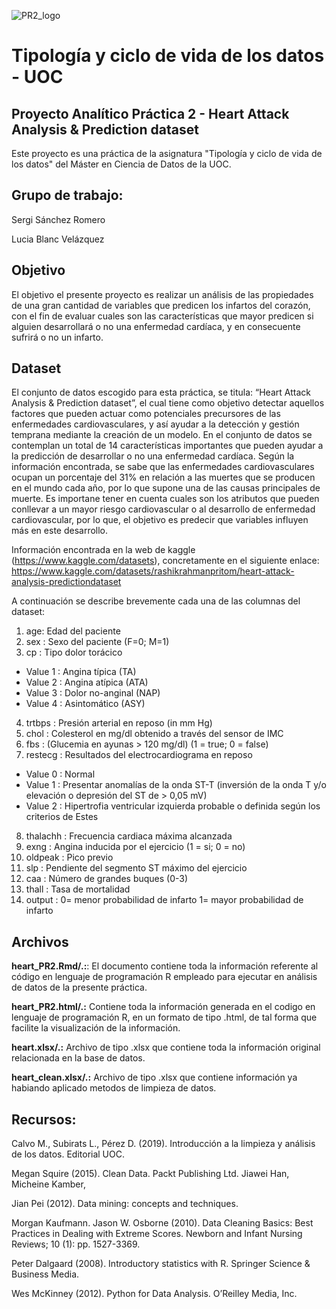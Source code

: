 ![PR2_logo](https://github.com/LuciaBlancV/Tipologia_PR2/assets/148953141/ab2348c8-a18e-47ef-81d1-6feca4de663d)

# Tipología y ciclo de vida de los datos - UOC
## Proyecto Analítico Práctica 2 - Heart Attack Analysis & Prediction dataset

Este proyecto es una práctica de la asignatura "Tipología y ciclo de vida de los datos" del Máster en Ciencia de Datos de la UOC.

## Grupo de trabajo:

Sergi Sánchez Romero

Lucia Blanc Velázquez


## Objetivo
El objetivo el presente proyecto es realizar un análisis de las propiedades de una gran cantidad de variables que predicen los infartos del corazón, con el fin de evaluar cuales son las características que mayor predicen si alguien desarrollará o no una enfermedad cardíaca, y en consecuente sufrirá o no un infarto. 

## Dataset

El conjunto de datos escogido para esta práctica, se titula: “Heart Attack Analysis & Prediction dataset”, el cual tiene como objetivo detectar aquellos factores que pueden actuar como potenciales precursores de las enfermedades cardiovasculares, y así ayudar a la detección y gestión temprana mediante la creación de un modelo. En el conjunto de datos se contemplan un total de 14 características importantes que pueden ayudar a la predicción de desarrollar o no una enfermedad cardíaca. Según la información encontrada, se sabe que las enfermedades cardiovasculares ocupan un porcentaje del 31% en relación a las muertes que se producen en el mundo cada año, por lo que supone una de las causas principales de muerte. Es importane tener en cuenta cuales son los atributos que pueden conllevar a un mayor riesgo cardiovascular o al desarrollo de enfermedad cardiovascular, por lo que, el objetivo es predecir que variables influyen más en este desarrollo.

Información encontrada en la web de kaggle (https://www.kaggle.com/datasets),
concretamente en el siguiente enlace: https://www.kaggle.com/datasets/rashikrahmanpritom/heart-attack-analysis-predictiondataset

A continuación se describe brevemente cada una de las columnas del dataset: 

1. age: Edad del paciente
2. sex : Sexo del paciente (F=0; M=1)
3. cp : Tipo dolor torácico
 - Value 1 : Angina típica (TA)
 - Value 2 : Angina atípica (ATA)
 - Value 3 : Dolor no-anginal (NAP)
 - Value 4 : Asintomático (ASY)
   
4. trtbps : Presión arterial en reposo (in mm Hg)
5. chol : Colesterol en mg/dl obtenido a través del sensor de IMC
6. fbs : (Glucemia en ayunas > 120 mg/dl) (1 = true; 0 = false)
7. restecg : Resultados del electrocardiograma en reposo
 - Value 0 : Normal
 - Value 1 : Presentar anomalías de la onda ST-T (inversión de la onda T y/o elevación o depresión del ST de > 0,05 mV)
 - Value 2 : Hipertrofia ventricular izquierda probable o definida según los criterios de Estes
   
8. thalachh : Frecuencia cardiaca máxima alcanzada
9. exng : Angina inducida por el ejercicio (1 = si; 0 = no)
10. oldpeak : Pico previo
11. slp : Pendiente del segmento ST máximo del ejercicio
12. caa : Número de grandes buques (0-3)
13. thall : Tasa de mortalidad
14. output : 0= menor probabilidad de infarto 1= mayor probabilidad de infarto



## Archivos

**heart_PR2.Rmd/.:**: El documento contiene toda la información referente al código en lenguaje de programación R empleado para ejecutar en análisis de datos de la presente práctica.

**heart_PR2.html/.:** Contiene toda la información generada en el codigo en lenguaje de programación R, en un formato de tipo .html, de tal forma que facilite la visualización de la información.

**heart.xlsx/.:** Archivo de tipo .xlsx que contiene toda la información original relacionada en la base de datos.

**heart_clean.xlsx/.:** Archivo de tipo .xlsx que contiene información ya habiando aplicado metodos de limpieza de datos.



## Recursos:

Calvo M., Subirats L., Pérez D. (2019). Introducción a la limpieza y análisis de los datos. Editorial UOC. 

Megan Squire (2015). Clean Data. Packt Publishing Ltd. Jiawei Han, Micheine Kamber, 

Jian Pei (2012). Data mining: concepts and techniques. 

Morgan Kaufmann. Jason W. Osborne (2010). Data Cleaning Basics: Best Practices in Dealing with Extreme Scores. Newborn and Infant Nursing Reviews; 10 (1): pp. 1527-3369. 

Peter Dalgaard (2008). Introductory statistics with R. Springer Science & Business Media. 

Wes McKinney (2012). Python for Data Analysis. O’Reilley Media, Inc.
